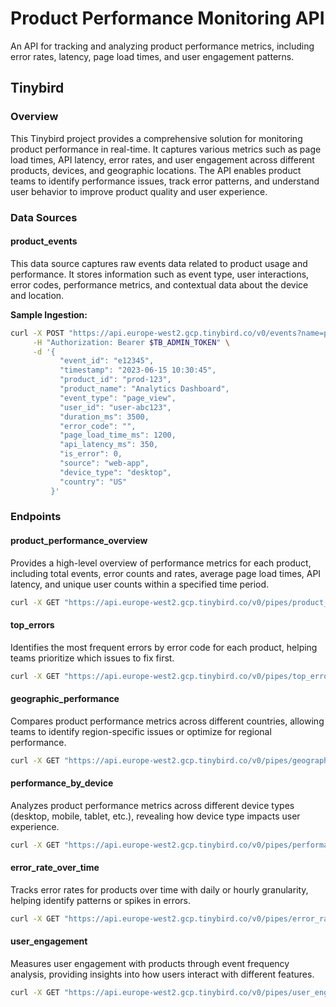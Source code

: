 
# Product Performance Monitoring API

An API for tracking and analyzing product performance metrics, including error rates, latency, page load times, and user engagement patterns.

## Tinybird

### Overview

This Tinybird project provides a comprehensive solution for monitoring product performance in real-time. It captures various metrics such as page load times, API latency, error rates, and user engagement across different products, devices, and geographic locations. The API enables product teams to identify performance issues, track error patterns, and understand user behavior to improve product quality and user experience.

### Data Sources

#### product_events

This data source captures raw events data related to product usage and performance. It stores information such as event type, user interactions, error codes, performance metrics, and contextual data about the device and location.

**Sample Ingestion:**

```bash
curl -X POST "https://api.europe-west2.gcp.tinybird.co/v0/events?name=product_events" \
     -H "Authorization: Bearer $TB_ADMIN_TOKEN" \
     -d '{
           "event_id": "e12345",
           "timestamp": "2023-06-15 10:30:45",
           "product_id": "prod-123",
           "product_name": "Analytics Dashboard",
           "event_type": "page_view",
           "user_id": "user-abc123",
           "duration_ms": 3500,
           "error_code": "",
           "page_load_time_ms": 1200,
           "api_latency_ms": 350,
           "is_error": 0,
           "source": "web-app",
           "device_type": "desktop",
           "country": "US"
         }'
```

### Endpoints

#### product_performance_overview

Provides a high-level overview of performance metrics for each product, including total events, error counts and rates, average page load times, API latency, and unique user counts within a specified time period.

```bash
curl -X GET "https://api.europe-west2.gcp.tinybird.co/v0/pipes/product_performance_overview.json?token=$TB_ADMIN_TOKEN&start_date=2023-01-01%2000:00:00&end_date=2023-12-31%2023:59:59&product_id=prod-123"
```

#### top_errors

Identifies the most frequent errors by error code for each product, helping teams prioritize which issues to fix first.

```bash
curl -X GET "https://api.europe-west2.gcp.tinybird.co/v0/pipes/top_errors.json?token=$TB_ADMIN_TOKEN&start_date=2023-01-01%2000:00:00&end_date=2023-12-31%2023:59:59&product_id=prod-123"
```

#### geographic_performance

Compares product performance metrics across different countries, allowing teams to identify region-specific issues or optimize for regional performance.

```bash
curl -X GET "https://api.europe-west2.gcp.tinybird.co/v0/pipes/geographic_performance.json?token=$TB_ADMIN_TOKEN&start_date=2023-01-01%2000:00:00&end_date=2023-12-31%2023:59:59&product_id=prod-123&country=US"
```

#### performance_by_device

Analyzes product performance metrics across different device types (desktop, mobile, tablet, etc.), revealing how device type impacts user experience.

```bash
curl -X GET "https://api.europe-west2.gcp.tinybird.co/v0/pipes/performance_by_device.json?token=$TB_ADMIN_TOKEN&start_date=2023-01-01%2000:00:00&end_date=2023-12-31%2023:59:59&product_id=prod-123"
```

#### error_rate_over_time

Tracks error rates for products over time with daily or hourly granularity, helping identify patterns or spikes in errors.

```bash
curl -X GET "https://api.europe-west2.gcp.tinybird.co/v0/pipes/error_rate_over_time.json?token=$TB_ADMIN_TOKEN&start_date=2023-01-01%2000:00:00&end_date=2023-12-31%2023:59:59&product_id=prod-123&granularity=hour"
```

#### user_engagement

Measures user engagement with products through event frequency analysis, providing insights into how users interact with different features.

```bash
curl -X GET "https://api.europe-west2.gcp.tinybird.co/v0/pipes/user_engagement.json?token=$TB_ADMIN_TOKEN&start_date=2023-01-01%2000:00:00&end_date=2023-12-31%2023:59:59&product_id=prod-123"
```

